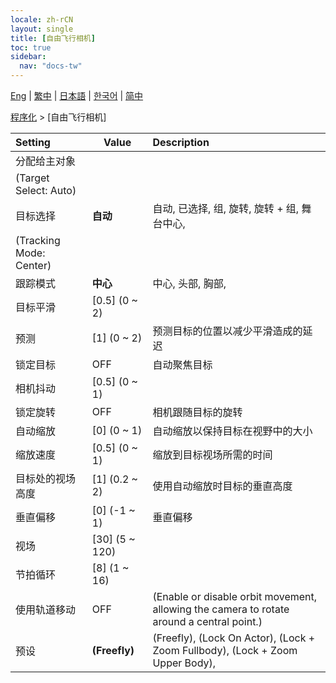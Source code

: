 ```yaml
---
locale: zh-rCN
layout: single
title: [自由飞行相机]
toc: true
sidebar:
  nav: "docs-tw"
---
```

[Eng](/dancexr/menu/2025.4/motion/freefly_cam) | [繁中](/tw/dancexr/menu/2025.4/motion/freefly_cam) | [日本語](/jp/dancexr/menu/2025.4/motion/freefly_cam) | [한국어](/kr/dancexr/menu/2025.4/motion/freefly_cam) | [简中](/zh/dancexr/menu/2025.4/motion/freefly_cam)

[程序化](../menu#程序化) > [自由飞行相机]



| Setting | Value | Description |
| :--- | --- | :--- |
| 分配给主对象 || 
| (Target Select: Auto) || 
| 目标选择 | **自动** | 自动, 已选择, 组, 旋转, 旋转 + 组, 舞台中心,  |
| (Tracking Mode: Center) || 
| 跟踪模式 | **中心** | 中心, 头部, 胸部,  |
| 目标平滑 | [0.5] (0 ~ 2) | 
| 预测 | [1] (0 ~ 2) | 预测目标的位置以减少平滑造成的延迟
| 锁定目标 | OFF | 自动聚焦目标
| 相机抖动 | [0.5] (0 ~ 1) | 
| 锁定旋转 | OFF | 相机跟随目标的旋转
| 自动缩放 | [0] (0 ~ 1) | 自动缩放以保持目标在视野中的大小
| 缩放速度 | [0.5] (0 ~ 1) | 缩放到目标视场所需的时间
| 目标处的视场高度 | [1] (0.2 ~ 2) | 使用自动缩放时目标的垂直高度
| 垂直偏移 | [0] (-1 ~ 1) | 垂直偏移
| 视场 | [30] (5 ~ 120) | 
| 节拍循环 | [8] (1 ~ 16) | 
| 使用轨道移动 | OFF | (Enable or disable orbit movement, allowing the camera to rotate around a central point.)
| 预设 | **(Freefly)** | (Freefly), (Lock On Actor), (Lock + Zoom Fullbody), (Lock + Zoom Upper Body),  |
